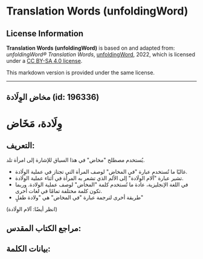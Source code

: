 # Translation Words (unfoldingWord)

## License Information

**Translation Words (unfoldingWord)** is based on and adapted from: _unfoldingWord® Translation Words_, [unfoldingWord](https://unfoldingword.org/utw), 2022, which is licensed under a [CC BY-SA 4.0 license](https://creativecommons.org/licenses/by-sa/4.0/legalcode.en).

This markdown version is provided under the same license.



--------------------------------

## مخاض الوِلَادة (id: 196336)

وِلَادة، مَخَاض
===============

التعريف:
--------

يُستخدم مصطلح "مخاض" في هذا السياق للإشارة إلى امرأة تلد.

* غالبًا ما تُستخدم عبارة "في المخاض" لوصف المرأة التي تجتاز في عملية الوِلَادة.
* تشير عبارة "آلام الوِلَادة" إلى الألم الذي تشعر به المرأة في أثناء عملية الوِلَادة.
* في اللغة الإنجليزية، عادة ما تُستخدم كلمة "المخاض" لوصف عملية الولادة. وربما تكون كلمة مختلفة تمامًا في لغات أخرى.
* طريقة أخرى لترجمة عبارة "في المخاض" هي "ولادة طفلٍ"

(انظر أيضًا: آلام الوِلَادة)

مراجع الكتاب المقدس:
--------------------

بيانات الكلمة:
--------------


